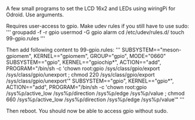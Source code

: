 A few small programs to set the LCD 16x2 and LEDs using wiringPi for Odroid. Use arguments.

Requires user-access to gpio. Make udev rules if you still have to use sudo:
'''
groupadd -f -r gpio
usermod -G gpio alarm
cd /etc/udev/rules.d/
touch 99-gpio.rules
'''

Then add following content to 99-gpio.rules:
'''
SUBSYSTEM=="meson-gpiomem", KERNEL=="gpiomem", GROUP="gpio", MODE="0660"
SUBSYSTEM=="gpio", KERNEL=="gpiochip*", ACTION=="add", PROGRAM="/bin/sh -c 'chown root:gpio /sys/class/gpio/export /sys/class/gpio/unexport ; chmod 220 /sys/class/gpio/export /sys/class/gpio/unexport'"
SUBSYSTEM=="gpio", KERNEL=="gpio*", ACTION=="add", PROGRAM="/bin/sh -c 'chown root:gpio /sys%p/active_low /sys%p/direction /sys%p/edge /sys%p/value ; chmod 660 /sys%p/active_low /sys%p/direction /sys%p/edge /sys%p/value'"
'''

Then reboot. You should now be able to access gpio without sudo.
